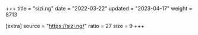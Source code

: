 +++
title = "sizi.ng"
date = "2022-03-22"
updated = "2023-04-17"
weight = 8713

[extra]
source = "https://sizi.ng/"
ratio = 27
size = 9
+++
